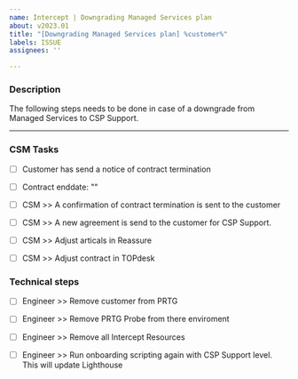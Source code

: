 ```yaml
---
name: Intercept | Downgrading Managed Services plan
about: v2023.01
title: "[Downgrading Managed Services plan] %customer%"
labels: ISSUE
assignees: ''

---
```


### Description

The following steps needs to be done in case of a downgrade from Managed Services to CSP Support.

---
### CSM Tasks 
   - [ ] Customer has send a notice of contract termination
   - [ ] Contract enddate: ""
   - [ ] CSM >> A confirmation of contract termination is sent to the customer
   - [ ] CSM >> A new agreement is send to the customer for CSP Support. 
   - [ ] CSM >> Adjust articals in Reassure
   - [ ] CSM >> Adjust contract in TOPdesk
   

### Technical steps
   - [ ] Engineer >> Remove customer from PRTG
   - [ ] Engineer >> Remove PRTG Probe from there enviroment
   - [ ] Engineer >> Remove all Intercept Resources
   - [ ] Engineer >> Run onboarding scripting again with CSP Support level. This will update Lighthouse


